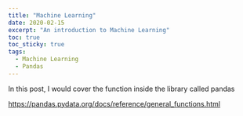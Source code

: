 ```yaml
---
title: "Machine Learning"
date: 2020-02-15
excerpt: "An introduction to Machine Learning"
toc: true
toc_sticky: true
tags:
  - Machine Learning
  - Pandas
---
```


In this post, I would cover the function inside the library called pandas

https://pandas.pydata.org/docs/reference/general_functions.html
